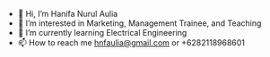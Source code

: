 - 👋 Hi, I’m Hanifa Nurul Aulia
- 👀 I’m interested in Marketing, Management Trainee, and Teaching
- 🌱 I’m currently learning Electrical Engineering
- 📫 How to reach me hnfaulia@gmail.com or +6282118968601

<!---
hnfaulia/hnfaulia is a ✨ special ✨ repository because its `README.md` (this file) appears on your GitHub profile.
You can click the Preview link to take a look at your changes.
--->
